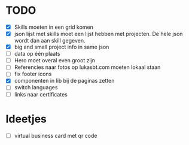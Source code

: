 # TODO

- [x] Skills moeten in een grid komen
- [x] json lijst met skills moet een lijst hebben met projecten. De hele json wordt dan aan skill gegeven.
- [x] big and small project info in same json
- [ ] data op één plaats
- [ ] Hero moet overal even groot zijn
- [ ] Referencies naar fotos op lukasbt.com moeten lokaal staan
- [ ] fix footer icons 
- [x] componenten in lib bij de paginas zetten
- [ ] switch languages
- [ ] links naar certificates

# Ideetjes

- [ ] virtual business card met qr code